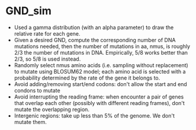 # GND_sim
  * Used a gamma distribution (with an alpha parameter) to draw the relative rate for each gene. 
  * Given a desired GND, compute the corresponding number of DNA mutations needed, then the number of mutations in aa, nmus, is roughly 2/3 the number of mutations in DNA. Empirically, 5/8 works better than 2/3, so 5/8 is used instead.
  * Randomly select nmus amino acids (i.e. sampling without replacement) to mutate using BLOSUM62 model; each amino acid is selected with a probability determined by the rate of the gene it belongs to. 
  * Avoid adding/removing start/end codons: don't allow the start and end condons to mutate
  * Avoid interrupting the reading frame: when encounter a pair of genes that overlap each other (possibly with different reading frames), don't mutate the overlapping region.
  * Intergenic regions: take up less than 5% of the genome. We don't mutate them.
